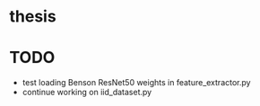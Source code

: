 # thesis

# TODO
- test loading Benson ResNet50 weights in feature_extractor.py
- continue working on iid_dataset.py